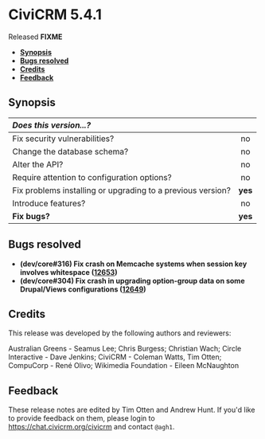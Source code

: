 # CiviCRM 5.4.1

Released **FIXME**

- **[Synopsis](#synopsis)**
- **[Bugs resolved](#bugs)**
- **[Credits](#credits)**
- **[Feedback](#feedback)**

## <a name="synopsis"></a>Synopsis

| *Does this version...?*                                         |         |
|:--------------------------------------------------------------- |:-------:|
| Fix security vulnerabilities?                                   |   no    |
| Change the database schema?                                     |   no    |
| Alter the API?                                                  |   no    |
| Require attention to configuration options?                     |   no    |
| Fix problems installing or upgrading to a previous version?     | **yes** |
| Introduce features?                                             |   no    |
| **Fix bugs?**                                                   | **yes** |

## <a name="bugs"></a>Bugs resolved

* **(dev/core#316) Fix crash on Memcache systems when session key involves whitespace ([12653](https://github.com/civicrm/civicrm-core/pull/12653))**
* **(dev/core#304) Fix crash in upgrading option-group data on some Drupal/Views configurations ([12649](https://github.com/civicrm/civicrm-core/pull/12649))**

## <a name="credits"></a>Credits

This release was developed by the following authors and reviewers:

Australian Greens - Seamus Lee; Chris Burgess; Christian Wach; Circle Interactive - Dave Jenkins; CiviCRM - Coleman
Watts, Tim Otten; CompuCorp - René Olivo; Wikimedia Foundation - Eileen McNaughton

## <a name="feedback"></a>Feedback

These release notes are edited by Tim Otten and Andrew Hunt.  If you'd like to
provide feedback on them, please login to https://chat.civicrm.org/civicrm and
contact `@agh1`.
